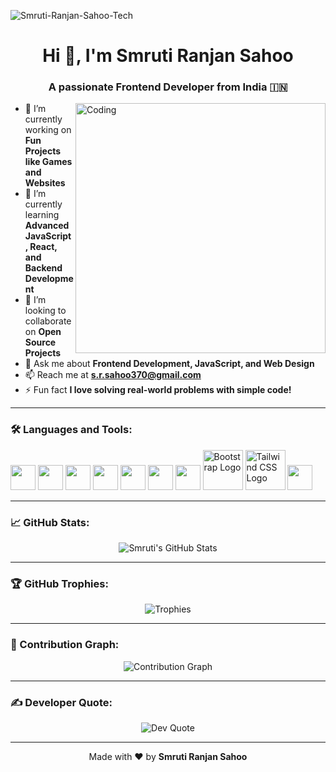 <p align="left"> <img src="https://komarev.com/ghpvc/?username=Smruti-Ranjan-Sahoo-Tech&label=Profile%20views&color=0e75b6&style=flat" alt="Smruti-Ranjan-Sahoo-Tech" /> </p>

<h1 align="center">Hi 👋, I'm Smruti Ranjan Sahoo</h1>
<h3 align="center">A passionate Frontend Developer from India 🇮🇳</h3>

<img align="right" alt="Coding" width="400" src="https://cdn.dribbble.com/users/1162077/screenshots/3848914/programmer.gif">

- 🔭 I’m currently working on **Fun Projects like Games and Websites**
- 🌱 I’m currently learning **Advanced JavaScript, React, and Backend Development**
- 👯 I’m looking to collaborate on **Open Source Projects**
- 💬 Ask me about **Frontend Development, JavaScript, and Web Design**
- 📫 Reach me at **s.r.sahoo370@gmail.com**
- ⚡ Fun fact **I love solving real-world problems with simple code!**

---

### 🛠️ Languages and Tools:

<p align="left">
  <img src="https://cdn.jsdelivr.net/gh/devicons/devicon/icons/c/c-original.svg" width="40" height="40"/>
  <img src="https://cdn.jsdelivr.net/gh/devicons/devicon/icons/cplusplus/cplusplus-original.svg" width="40" height="40"/>
  <img src="https://cdn.jsdelivr.net/gh/devicons/devicon/icons/java/java-original.svg" width="40" height="40"/>
  <img src="https://cdn.jsdelivr.net/gh/devicons/devicon/icons/python/python-original.svg" width="40" height="40"/>
  <img src="https://cdn.jsdelivr.net/gh/devicons/devicon/icons/html5/html5-original.svg" width="40" height="40"/>
  <img src="https://cdn.jsdelivr.net/gh/devicons/devicon/icons/css3/css3-original.svg" width="40" height="40"/>
  <img src="https://cdn.jsdelivr.net/gh/devicons/devicon/icons/javascript/javascript-original.svg" width="40" height="40"/>
  <img src="https://cdn.jsdelivr.net/gh/devicons/devicon/icons/bootstrap/bootstrap-original.svg" alt="Bootstrap Logo" width="64" height="64">
  <img src="https://cdn.jsdelivr.net/gh/devicons/devicon/icons/tailwindcss/tailwindcss-plain.svg" alt="Tailwind CSS Logo" width="64" height="64">
  <img src="https://cdn.jsdelivr.net/gh/devicons/devicon/icons/react/react-original.svg" width="40" height="40"/>
</p>

---

### 📈 GitHub Stats:

<div align="center">
  <img src="https://github-readme-stats.vercel.app/api?username=Smruti-Ranjan-Sahoo-Tech&show_icons=true&theme=tokyonight" alt="Smruti's GitHub Stats"/>
<!--   <img src="https://github-readme-streak-stats.herokuapp.com/?user=Smruti-Ranjan-Sahoo-Tech&theme=tokyonight" alt="Smruti's GitHub Streak"/> -->
</div>

---

### 🏆 GitHub Trophies:

<p align="center">
  <img src="https://github-profile-trophy.vercel.app/?username=Smruti-Ranjan-Sahoo-Tech&theme=algolia" alt="Trophies"/>
</p>

---

### 🌟 Contribution Graph:

<p align="center">
  <img src="https://github-readme-activity-graph.vercel.app/graph?username=Smruti-Ranjan-Sahoo-Tech&theme=react-dark" alt="Contribution Graph"/>
</p>

---

### ✍️ Developer Quote:

<p align="center">
  <img src="https://quotes-github-readme.vercel.app/api?type=horizontal&theme=tokyonight" alt="Dev Quote"/>
</p>

---

<p align="center">
  Made with ❤️ by <b>Smruti Ranjan Sahoo</b>
</p>
